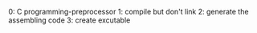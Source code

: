 0: C programming-preprocessor
1: compile but don't link
2: generate the assembling code
3: create excutable
